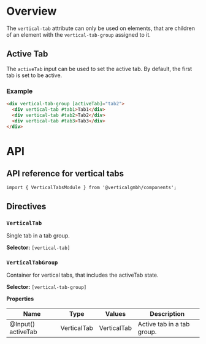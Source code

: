 # Overview

The `vertical-tab` attribute can only be used on elements, that are children of an element with the `vertical-tab-group` assigned to it.

## Active Tab

The `activeTab` input can be used to set the active tab. By default, the first tab is set to be active.

### Example
```html
<div vertical-tab-group [activeTab]="tab2">
  <div vertical-tab #tab1>Tab1</div>
  <div vertical-tab #tab2>Tab2</div>
  <div vertical-tab #tab3>Tab3</div>
</div>
```

# API

## API reference for vertical tabs

`import { VerticalTabsModule } from '@verticalgmbh/components';`

## Directives

### `VerticalTab`

Single tab in a tab group.

**Selector:** `[vertical-tab]`

### `VerticalTabGroup`

Container for vertical tabs, that includes the activeTab state.

**Selector:** `[vertical-tab-group]`

**Properties**

| Name               | Type        | Values      | Description                |
|--------------------|-------------|-------------|----------------------------|
| @Input() activeTab | VerticalTab | VerticalTab | Active tab in a tab group. |